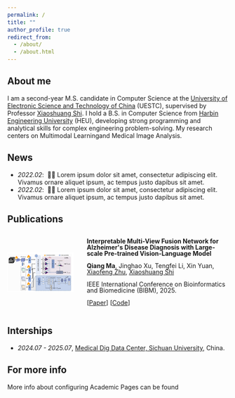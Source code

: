 ```yaml
---
permalink: /
title: ""
author_profile: true
redirect_from: 
  - /about/
  - /about.html
---
```


About me
------
I am a second-year M.S. candidate in Computer Science at the [University of Electronic Science and Technology of China](https://www.uestc.edu.cn/) (UESTC), supervised by Professor [Xiaoshuang Shi](https://scholar.google.com/citations?user=BWGQt3YAAAAJ&hl=en). ​I hold a B.S. in Computer Science from [Harbin Engineering University](http://www.hrbeu.edu.cn/) (HEU), developing​ strong ​programming​ and ​analytical skills for complex engineering problem-solving. My research ​centers on Multimodal Learning​ and ​Medical Image Analysis.

News
------
- *2022.02*: &nbsp;🎉🎉 Lorem ipsum dolor sit amet, consectetur adipiscing elit. Vivamus ornare aliquet ipsum, ac tempus justo dapibus sit amet. 
- *2022.02*: &nbsp;🎉🎉 Lorem ipsum dolor sit amet, consectetur adipiscing elit. Vivamus ornare aliquet ipsum, ac tempus justo dapibus sit amet. 

Publications
------
<div style="display: flex; align-items: center; margin-bottom: 30px;">
  <!-- <video controls autoplay width="30%" style="margin-right: 30px;">
    <source src="../images/infnerf.mp4" type="video/mp4">
  </video> -->
  <img src="../images/BIBM-2025.png" alt="" width="30%" style="margin-right: 30px;"/>
    <div style="line-height: 1;">
        <p><strong>Interpretable Multi-View Fusion Network for Alzheimer's Disease Diagnosis with Large-scale Pre-trained Vision-Language Model</strong></p>
        <p><strong>Qiang Ma</strong>, Jinghao Xu, Tengfei Li, Xin Yuan, <a href="https://scholar.google.com/citations?user=-bk1CrcAAAAJ&hl=en">Xiaofeng Zhu</a>, <a href="https://scholar.google.com/citations?user=BWGQt3YAAAAJ&hl=en">Xiaoshuang Shi</a></p>
        <p>IEEE International Conference on Bioinformatics and Biomedicine (BIBM), 2025.</p>
        <p>[<a href="https://arxiv.org/pdf/2503.19307">Paper</a>] [<a href="https://github.com/alexmqth">Code</a>]</p>
    </div>
</div>

Interships
------
- *2024.07 - 2025.07*, [Medical Dig Data Center, Sichuan University](https://www.wchscu.cn/dsj/index.html), China.

For more info
------
More info about configuring Academic Pages can be found
